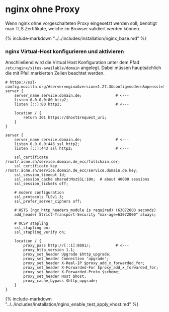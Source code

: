 # nginx ohne Proxy

Wenn nginx ohne vorgeschalteten Proxy eingesetzt werden soll, benötigt man TLS Zertifikate, welche im
Browser validiert werden können.

{% include-markdown "../../includes/installation/nginx_base.md" %}

### nginx Virtual-Host konfigurieren und aktivieren
Anschließend wird die Virtual Host Konfiguration unter dem Pfad
`/etc/nginx/sites-available/domain` angelegt. Dabei müssen hauptsächlich die
mit Pfeil markierten Zeilen beachtet werden.
```nginx
# https://ssl-config.mozilla.org/#server=nginx&version=1.27.3&config=modern&openssl=3.4.0&ocsp=false&guideline=5.7
server {
    server_name service.domain.de;               # <---
    listen 0.0.0.0:80 http2;
    listen [::]:80 http2;                        # <---

    location / {
        return 301 https://$host$request_uri;
    }
}

server {
    server_name service.domain.de;               # <---
    listen 0.0.0.0:443 ssl http2;
    listen [::]:443 ssl http2;                   # <---

    ssl_certificate /root/.acme.sh/service.domain.de_ecc/fullchain.cer;
    ssl_certificate_key /root/.acme.sh/service.domain.de_ecc/service.domain.de.key;
    ssl_session_timeout 1d;
    ssl_session_cache shared:MozSSL:10m;  # about 40000 sessions
    ssl_session_tickets off;

    # modern configuration
    ssl_protocols TLSv1.3;
    ssl_prefer_server_ciphers off;

    # HSTS (ngx_http_headers_module is required) (63072000 seconds)
    add_header Strict-Transport-Security "max-age=63072000" always;

    # OCSP stapling
    ssl_stapling on;
    ssl_stapling_verify on;

    location / {
        proxy_pass http://[::1]:8081/;           # <---
        proxy_http_version 1.1;
        proxy_set_header Upgrade $http_upgrade;
        proxy_set_header Connection 'upgrade';
        proxy_set_header X-Real-IP $proxy_add_x_forwarded_for;
        proxy_set_header X-Forwarded-For $proxy_add_x_forwarded_for;
        proxy_set_header X-Forwarded-Proto $scheme;
        proxy_set_header Host $host;
        proxy_cache_bypass $http_upgrade;
    }
}
```

{% include-markdown "../../includes/installation/nginx_enable_test_apply_vhost.md" %}
